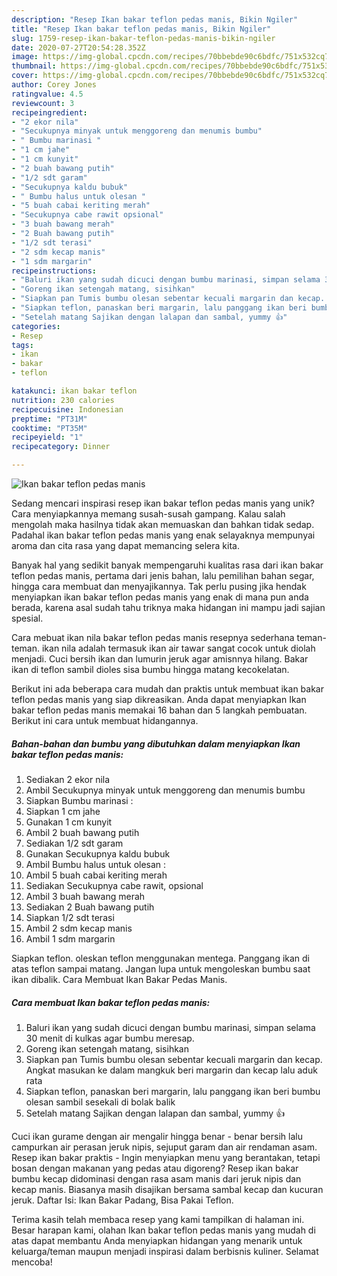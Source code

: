 ```yaml
---
description: "Resep Ikan bakar teflon pedas manis, Bikin Ngiler"
title: "Resep Ikan bakar teflon pedas manis, Bikin Ngiler"
slug: 1759-resep-ikan-bakar-teflon-pedas-manis-bikin-ngiler
date: 2020-07-27T20:54:28.352Z
image: https://img-global.cpcdn.com/recipes/70bbebde90c6bdfc/751x532cq70/ikan-bakar-teflon-pedas-manis-foto-resep-utama.jpg
thumbnail: https://img-global.cpcdn.com/recipes/70bbebde90c6bdfc/751x532cq70/ikan-bakar-teflon-pedas-manis-foto-resep-utama.jpg
cover: https://img-global.cpcdn.com/recipes/70bbebde90c6bdfc/751x532cq70/ikan-bakar-teflon-pedas-manis-foto-resep-utama.jpg
author: Corey Jones
ratingvalue: 4.5
reviewcount: 3
recipeingredient:
- "2 ekor nila"
- "Secukupnya minyak untuk menggoreng dan menumis bumbu"
- " Bumbu marinasi "
- "1 cm jahe"
- "1 cm kunyit"
- "2 buah bawang putih"
- "1/2 sdt garam"
- "Secukupnya kaldu bubuk"
- " Bumbu halus untuk olesan "
- "5 buah cabai keriting merah"
- "Secukupnya cabe rawit opsional"
- "3 buah bawang merah"
- "2 Buah bawang putih"
- "1/2 sdt terasi"
- "2 sdm kecap manis"
- "1 sdm margarin"
recipeinstructions:
- "Baluri ikan yang sudah dicuci dengan bumbu marinasi, simpan selama 30 menit di kulkas agar bumbu meresap."
- "Goreng ikan setengah matang, sisihkan"
- "Siapkan pan Tumis bumbu olesan sebentar kecuali margarin dan kecap. Angkat masukan ke dalam mangkuk beri margarin dan kecap lalu aduk rata"
- "Siapkan teflon, panaskan beri margarin, lalu panggang ikan beri bumbu olesan sambil sesekali di bolak balik"
- "Setelah matang Sajikan dengan lalapan dan sambal, yummy 👍"
categories:
- Resep
tags:
- ikan
- bakar
- teflon

katakunci: ikan bakar teflon 
nutrition: 230 calories
recipecuisine: Indonesian
preptime: "PT31M"
cooktime: "PT35M"
recipeyield: "1"
recipecategory: Dinner

---
```



![Ikan bakar teflon pedas manis](https://img-global.cpcdn.com/recipes/70bbebde90c6bdfc/751x532cq70/ikan-bakar-teflon-pedas-manis-foto-resep-utama.jpg)

Sedang mencari inspirasi resep ikan bakar teflon pedas manis yang unik? Cara menyiapkannya memang susah-susah gampang. Kalau salah mengolah maka hasilnya tidak akan memuaskan dan bahkan tidak sedap. Padahal ikan bakar teflon pedas manis yang enak selayaknya mempunyai aroma dan cita rasa yang dapat memancing selera kita.

Banyak hal yang sedikit banyak mempengaruhi kualitas rasa dari ikan bakar teflon pedas manis, pertama dari jenis bahan, lalu pemilihan bahan segar, hingga cara membuat dan menyajikannya. Tak perlu pusing jika hendak menyiapkan ikan bakar teflon pedas manis yang enak di mana pun anda berada, karena asal sudah tahu triknya maka hidangan ini mampu jadi sajian spesial.

Cara mebuat ikan nila bakar teflon pedas manis resepnya sederhana teman-teman. ikan nila adalah termasuk ikan air tawar sangat cocok untuk diolah menjadi. Cuci bersih ikan dan lumurin jeruk agar amisnnya hilang. Bakar ikan di teflon sambil dioles sisa bumbu hingga matang kecokelatan.


Berikut ini ada beberapa cara mudah dan praktis untuk membuat ikan bakar teflon pedas manis yang siap dikreasikan. Anda dapat menyiapkan Ikan bakar teflon pedas manis memakai 16 bahan dan 5 langkah pembuatan. Berikut ini cara untuk membuat hidangannya.

<!--inarticleads1-->

##### Bahan-bahan dan bumbu yang dibutuhkan dalam menyiapkan Ikan bakar teflon pedas manis:

1. Sediakan 2 ekor nila
1. Ambil Secukupnya minyak untuk menggoreng dan menumis bumbu
1. Siapkan  Bumbu marinasi :
1. Siapkan 1 cm jahe
1. Gunakan 1 cm kunyit
1. Ambil 2 buah bawang putih
1. Sediakan 1/2 sdt garam
1. Gunakan Secukupnya kaldu bubuk
1. Ambil  Bumbu halus untuk olesan :
1. Ambil 5 buah cabai keriting merah
1. Sediakan Secukupnya cabe rawit, opsional
1. Ambil 3 buah bawang merah
1. Sediakan 2 Buah bawang putih
1. Siapkan 1/2 sdt terasi
1. Ambil 2 sdm kecap manis
1. Ambil 1 sdm margarin


Siapkan teflon. oleskan teflon menggunakan mentega. Panggang ikan di atas teflon sampai matang. Jangan lupa untuk mengoleskan bumbu saat ikan dibalik. Cara Membuat Ikan Bakar Pedas Manis. 

<!--inarticleads2-->

##### Cara membuat Ikan bakar teflon pedas manis:

1. Baluri ikan yang sudah dicuci dengan bumbu marinasi, simpan selama 30 menit di kulkas agar bumbu meresap.
1. Goreng ikan setengah matang, sisihkan
1. Siapkan pan Tumis bumbu olesan sebentar kecuali margarin dan kecap. Angkat masukan ke dalam mangkuk beri margarin dan kecap lalu aduk rata
1. Siapkan teflon, panaskan beri margarin, lalu panggang ikan beri bumbu olesan sambil sesekali di bolak balik
1. Setelah matang Sajikan dengan lalapan dan sambal, yummy 👍


Cuci ikan gurame dengan air mengalir hingga benar - benar bersih lalu campurkan air perasan jeruk nipis, sejuput garam dan air rendaman asam. Resep ikan bakar praktis - Ingin menyiapkan menu yang berantakan, tetapi bosan dengan makanan yang pedas atau digoreng? Resep ikan bakar bumbu kecap didominasi dengan rasa asam manis dari jeruk nipis dan kecap manis. Biasanya masih disajikan bersama sambal kecap dan kucuran jeruk. Daftar Isi: Ikan Bakar Padang, Bisa Pakai Teflon. 

Terima kasih telah membaca resep yang kami tampilkan di halaman ini. Besar harapan kami, olahan Ikan bakar teflon pedas manis yang mudah di atas dapat membantu Anda menyiapkan hidangan yang menarik untuk keluarga/teman maupun menjadi inspirasi dalam berbisnis kuliner. Selamat mencoba!
